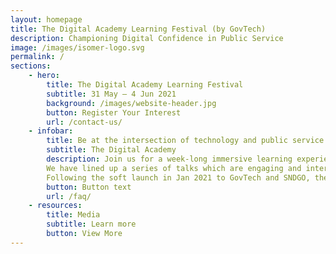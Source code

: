 ```yaml
---
layout: homepage
title: The Digital Academy Learning Festival (by GovTech)
description: Championing Digital Confidence in Public Service
image: /images/isomer-logo.svg
permalink: /
sections:
    - hero:
        title: The Digital Academy Learning Festival
        subtitle: 31 May – 4 Jun 2021
        background: /images/website-header.jpg
        button: Register Your Interest
        url: /contact-us/   
    - infobar:
        title: Be at the intersection of technology and public service
        subtitle: The Digital Academy
        description: Join us for a week-long immersive learning experience and get a taster of courses that will be delivered at The Digital Academy!
        We have lined up a series of talks which are engaging and interactive, to nurture the joy of learning.  An e-exhibition will showcase projects from GovTech,         to demonstrate their functional clusters’ capabilities to tackle challenges with the use of technology and innovation.
        Following the soft launch in Jan 2021 to GovTech and SNDGO, the Launch Symposium and Learning Festival will now extend its reach to a wider audience from           WoG - Public Service Leaders, ICT professionals and Public Service Officers. With a variety of tech domains to choose from, there is something for everyone         at the Learning Festival.
        button: Button text
        url: /faq/
    - resources:
        title: Media
        subtitle: Learn more
        button: View More
---
```


